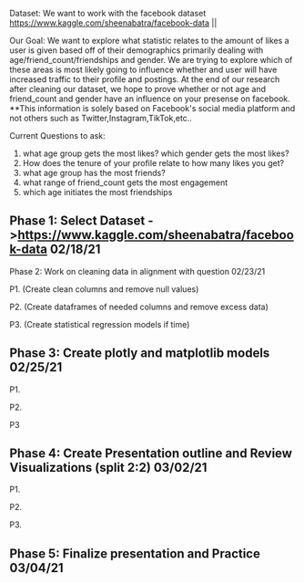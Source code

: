 Dataset: We want to work with the facebook dataset https://www.kaggle.com/sheenabatra/facebook-data ||

Our Goal: We want to explore what statistic relates to the amount of likes a user is given based off of their demographics primarily dealing with age/friend_count/friendships and gender. We are trying to explore which of these areas is most likely going to influence whether and user will have increased traffic to their profile and postings. At the end of our research after cleaning our dataset, we hope to prove whether or not age and friend_count and gender have an influence on your presense on facebook. 
**This information is solely based on Facebook's social media platform and not others such as Twitter,Instagram,TikTok,etc..


Current Questions to ask:
1. what age group gets the most likes? which gender gets the most likes?
2. How does the tenure of your profile relate to how many likes you get?
3. what age group has the most friends?
4. what range of friend_count gets the most engagement 
5. which age initiates the most friendships


Phase 1: Select Dataset ->https://www.kaggle.com/sheenabatra/facebook-data 02/18/21
----
Phase 2: Work on cleaning data in alignment with question 02/23/21
 
 P1. (Create clean columns and remove null values)
 
 P2. (Create dataframes of needed columns and remove excess data)
  
 P3. (Create statistical regression models if time)

Phase 3: Create plotly and matplotlib models 02/25/21
----  
 P1.
  
 P2.

 P3

Phase 4: Create Presentation outline and Review Visualizations (split 2:2) 03/02/21
----
 P1.
 
 P2.
 
 P3.

Phase 5: Finalize presentation and Practice 03/04/21
----
